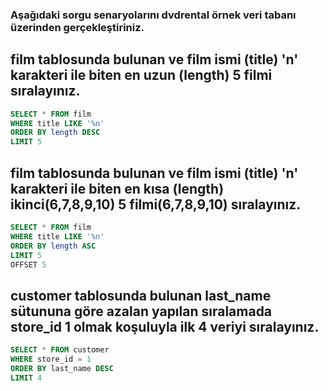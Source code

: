 



### Aşağıdaki sorgu senaryolarını dvdrental örnek veri tabanı üzerinden gerçekleştiriniz.

## film tablosunda bulunan ve film ismi (title) 'n' karakteri ile biten en uzun (length) 5 filmi sıralayınız.
``` sql
SELECT * FROM film
WHERE title LIKE '%n'
ORDER BY length DESC
LIMIT 5
```

## film tablosunda bulunan ve film ismi (title) 'n' karakteri ile biten en kısa (length) ikinci(6,7,8,9,10) 5 filmi(6,7,8,9,10) sıralayınız.
``` sql
SELECT * FROM film
WHERE title LIKE '%n'
ORDER BY length ASC
LIMIT 5
OFFSET 5
```

## customer tablosunda bulunan last_name sütununa göre azalan yapılan sıralamada store_id 1 olmak koşuluyla ilk 4 veriyi sıralayınız.

``` sql
SELECT * FROM customer 
WHERE store_id = 1
ORDER BY last_name DESC
LIMIT 4
```
